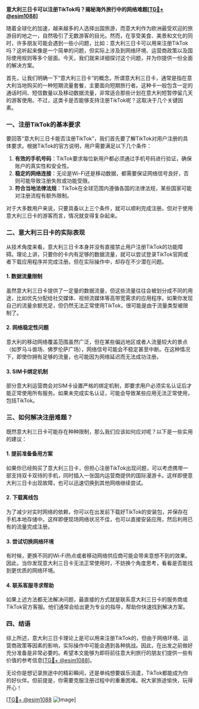 **意大利三日卡可以注册TikTok吗？揭秘海外旅行中的网络难题[[TG💪+ @esim1088](https://t.me/s/esim1088)]**

随着全球化的加速，越来越多的人选择出国旅游，而意大利作为欧洲最受欢迎的旅游目的地之一，自然吸引了无数游客的目光。然而，在享受美食、美景和文化的同时，许多朋友可能会遇到一些小问题，比如：意大利三日卡可以用来注册TikTok吗？这听起来像是一个简单的问题，但实际上涉及到网络环境、运营商政策以及国际使用规则等多个层面。今天，我们就来详细探讨这个问题，并为你提供一份全面的解决方案。

首先，让我们明确一下“意大利三日卡”的概念。所谓意大利三日卡，通常是指在意大利当地购买的一种短期流量套餐，主要面向短期旅行者。这种卡一般包含一定的通话时间、短信数量以及移动数据流量，非常适合那些计划在意大利短暂停留几天的游客使用。不过，这类卡是否能够支持注册TikTok呢？这取决于几个关键因素。

### **一、注册TikTok的基本要求**

要回答“意大利三日卡能否注册TikTok”，我们首先要了解TikTok对用户注册的具体要求。根据TikTok的官方说明，用户需要满足以下几个条件：

1. **有效的手机号码**：TikTok要求每位新用户都必须通过手机号码进行验证，确保账户的真实性和安全性。
2. **稳定的网络连接**：无论是Wi-Fi还是移动数据，都需要保证网络信号良好，否则可能导致注册失败或功能受限。
3. **符合当地法律法规**：TikTok在全球范围内遵循各国的法律法规，某些国家可能对注册流程有额外限制。

对于大多数用户来说，只要具备以上三个条件，就可以顺利完成注册。但对于使用意大利三日卡的游客而言，情况就变得复杂起来。

### **二、意大利三日卡的实际表现**

从技术角度来看，意大利三日卡本身并没有直接禁止用户注册TikTok的功能障碍。理论上讲，只要你的卡内有足够的数据流量，就可以尝试登录TikTok官网或者下载应用程序并完成注册。但在实际操作中，却存在不少潜在问题。

#### **1. 数据流量限制**
虽然意大利三日卡提供了一定量的数据流量，但这些流量往往会被划分成不同的用途，比如优先分配给社交媒体、视频流媒体等高带宽需求的应用程序。如果你发现自己的流量余额充足，但仍然无法正常使用TikTok，很可能是由于流量类型被限制了。

#### **2. 网络稳定性问题**
意大利的移动网络覆盖范围虽然广泛，但在某些偏远地区或者人流量较大的景点（如罗马斗兽场、佛罗伦萨广场），网络信号可能会不稳定甚至中断。在这种情况下，即使你拥有足够的流量，也可能因为网络延迟而无法成功注册。

#### **3. SIM卡绑定机制**
部分意大利运营商会对SIM卡设置严格的绑定机制，即要求用户必须实名认证后才能正常使用所有服务。如果未完成实名认证，可能会导致某些应用无法正常使用，包括TikTok。

### **三、如何解决注册难题？**

既然意大利三日卡可能存在种种限制，那么我们应该如何应对呢？以下是一些实用的建议：

#### **1. 提前准备备用方案**
如果你已经购买了意大利三日卡，但担心注册TikTok出现问题，可以考虑携带一部支持双卡双待的手机，同时插入一张国内运营商提供的国际漫游卡。这样即便意大利三日卡出现故障，也可以迅速切换到其他网络继续尝试。

#### **2. 下载离线包**
为了减少对实时网络的依赖，你可以在出发前下载好TikTok的安装包，并保存在手机本地存储中。这样即便现场网络状况不佳，也可以直接安装应用，然后利用已有的流量完成注册。

#### **3. 尝试切换网络环境**
有时候，更换不同的Wi-Fi热点或者移动网络供应商可能会带来意想不到的效果。因此，当你发现意大利三日卡无法正常使用时，不妨换个角度思考，看看是否能找到更优质的网络环境。

#### **4. 联系客服寻求帮助**
如果上述方法都无法解决问题，最直接的方式就是联系意大利三日卡的服务商或TikTok官方客服。他们通常会给出更为专业的指导，帮助你快速找到解决方案。

### **四、结语**

综上所述，意大利三日卡理论上是可以用来注册TikTok的，但由于网络环境、运营商政策等因素的影响，实际操作中可能会遇到各种挑战。因此，在出发之前做好充分准备是非常必要的。希望本文能够为即将前往意大利旅行的朋友们提供一些有价值的参考信息[[TG💪+ @esim1088](https://t.me/s/esim1088)]。

无论你是想记录旅途中的精彩瞬间，还是单纯想要娱乐消遣，TikTok都能成为你的好伙伴。但前提是，你需要克服注册过程中的重重困难。祝大家旅途愉快，玩得开心！

[[TG💪+ @esim1088](https://t.me/s/esim1088) ![Image](https://i.postimg.cc/4NQfJmqS/Snipaste-2025-05-13-00-14-12.png)]